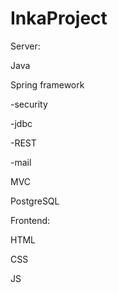 # InkaProject
Server:

 Java
 
 Spring framework
 
  -security
  
  -jdbc
  
  -REST
  
  -mail
  
 MVC
 
 PostgreSQL

Frontend:

  HTML
  
  CSS
  
  JS
